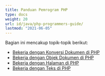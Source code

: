 ```yaml
---
title: Panduan Pemrogram PHP
type: docs
weight: 20
url: id/java/php-programmers-guide/
lastmod: "2021-06-05"
---
```


Bagian ini mencakup topik-topik berikut:

- [Bekerja dengan Konversi Dokumen di PHP](/pdf/java/working-with-document-conversion-in-php/)
- [Bekerja dengan Objek Dokumen di PHP](/pdf/java/working-with-document-object-in-php/)
- [Bekerja dengan Halaman di PHP](/pdf/java/working-with-pages-in-php/)
- [Bekerja dengan Teks di PHP](/pdf/java/working-with-text-in-php/)